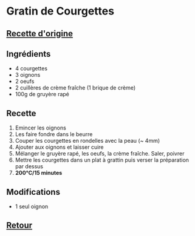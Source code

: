 # Gratin de Courgettes
## [Recette d'origine](https://www.marmiton.org/recettes/recette_gratin-de-courgettes-rapide_17071.aspx)

## Ingrédients
- 4 courgettes
- 3 oignons
- 2 oeufs
- 2 cuillères de crème fraîche (1 brique de crème)
- 100g de gruyère rapé

## Recette
1. Emincer les oignons
1. Les faire fondre dans le beurre
1. Couper les courgettes en rondelles avec la peau (~ 4mm)
1. Ajouter aux oignons et laisser cuire
1. Mélanger le gruyère rapé, les oeufs, la crème fraîche. Saler, poivrer
1. Mettre les courgettes dans un plat à grattin puis verser la préparation par dessus
1. **200°C/15 minutes**

## Modifications
- 1 seul oignon


## [Retour](./)
